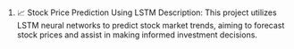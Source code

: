 1. 📈 Stock Price Prediction Using LSTM
Description: This project utilizes LSTM neural networks to predict stock market trends, aiming to forecast stock prices and assist in making informed investment decisions.

